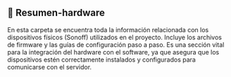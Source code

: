 ## 📝 Resumen-hardware
En esta carpeta se encuentra toda la información relacionada con los dispositivos físicos (Sonoff) utilizados en el proyecto. Incluye los archivos de firmware y las guías de configuración paso a paso. Es una sección vital para la integración del hardware con el software, ya que asegura que los dispositivos estén correctamente instalados y configurados para comunicarse con el servidor.
